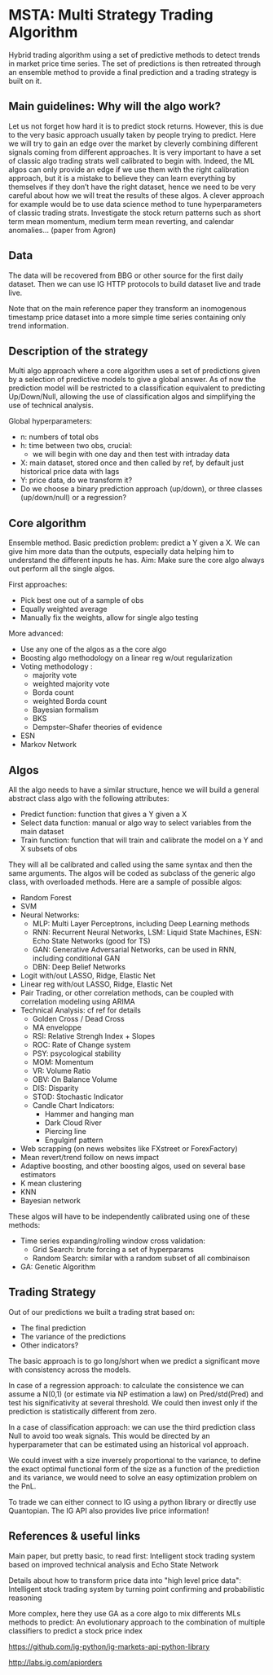 # MSTA: Multi Strategy Trading Algorithm


Hybrid trading algorithm using a set of predictive methods to detect trends in market price time series. The set of predictions is then retreated through an ensemble method to provide a final prediction and a trading strategy is built on it.

## Main guidelines: Why will the algo work?

Let us not forget how hard it is to predict stock returns. However, this is due to the very basic approach usually taken by people trying to predict. Here we will try to gain an edge over the market by cleverly combining different signals coming from different approaches. It is very important to have a set of classic algo trading strats well calibrated to begin with. Indeed, the ML algos can only provide an edge if we use them with the right calibration approach, but it is a mistake to believe they can learn everything by themselves if they don’t have the right dataset, hence we need to be very careful about how we will treat the results of these algos. A clever approach for example would be to use data science method to tune hyperparameters of classic trading strats. 
Investigate the stock return patterns such as short term mean momentum, medium term mean reverting, and calendar anomalies… (paper from Agron)

## Data

The data will be recovered from BBG or other source for the first daily dataset. Then we can use IG HTTP protocols to build dataset live and trade live.

Note that on the main reference paper they transform an inomogenous timestamp price dataset into a more simple time series containing only trend information.

## Description of the strategy

Multi algo approach where a core algorithm uses a set of predictions given by a selection of predictive models to give a global answer. As of now the prediction model will be restricted to a classification equivalent to predicting Up/Down/Null, allowing the use of classification algos and simplifying the use of technical analysis.

Global hyperparameters:
*	n: numbers of total obs
*	h: time between two obs, crucial:
    * we will begin with one day and then test with intraday data
*	X: main dataset, stored once and then called by ref, by default just historical price data with lags
*	Y: price data, do we transform it?
*	Do we choose a binary prediction approach (up/down), or three classes (up/down/null) or a regression?

## Core algorithm

Ensemble method.
Basic prediction problem: predict a Y given a X.
We can give him more data than the outputs, especially data helping him to understand the different inputs he has.
Aim: Make sure the core algo always out perform all the single algos.

First approaches:
*	Pick best one out of a sample of obs
*	Equally weighted average
*	Manually fix the weights, allow for single algo testing

More advanced:
* Use any one of the algos as a the core algo
* Boosting algo methodology on a linear reg w/out regularization
* Voting methodology :
    * majority vote 
    * weighted majority vote
    * Borda count 
    * weighted Borda count
    * Bayesian formalism
    * BKS
    * Dempster–Shafer theories of evidence
* ESN
* Markov Network

## Algos

All the algo needs to have a similar structure, hence we will build a general abstract class algo with the following attributes:
*	Predict function: function that gives a Y given a X
*	Select data function: manual or algo way to select variables from the main dataset
*	Train function: function that will train and calibrate the model on a Y and X subsets of obs

They will all be calibrated and called using the same syntax and then the same arguments.
The algos will be coded as subclass of the generic algo class, with overloaded methods. Here are a sample of possible algos:
*	Random Forest
*	SVM
*	Neural Networks:
    *	MLP: Multi Layer Perceptrons, including Deep Learning methods
    *	RNN: Recurrent Neural Networks, LSM: Liquid State Machines, ESN: Echo State Networks (good for TS)
    *	GAN: Generative Adversarial Networks, can be used in RNN, including conditional GAN
    *	DBN: Deep Belief Networks
*	Logit with/out LASSO, Ridge, Elastic Net
*	Linear reg with/out LASSO, Ridge, Elastic Net
*	Pair Trading, or other correlation methods, can be coupled with correlation modeling using ARIMA
*	Technical Analysis: cf ref for details
    * Golden Cross / Dead Cross
    * MA enveloppe
    * RSI: Relative Strengh Index + Slopes
    * ROC: Rate of Change system
    * PSY: psycological stability
    * MOM: Momentum
    * VR: Volume Ratio
    * OBV: On Balance Volume
    * DIS: Disparity
    * STOD: Stochastic Indicator
    * Candle Chart Indicators:
        * Hammer and hanging man
        * Dark Cloud River
        * Piercing line
        * Engulginf pattern
*	Web scrapping (on news websites like FXstreet or ForexFactory)
*	Mean revert/trend follow on news impact
*	Adaptive boosting, and other boosting algos, used on several base estimators
*	K mean clustering
*	KNN
*	Bayesian network

These algos will have to be independently calibrated using one of these methods:
* Time series expanding/rolling window cross validation:
    * Grid Search: brute forcing a set of hyperparams
    * Random Search: similar with a random subset of all combinaison
* GA: Genetic Algorithm

## Trading Strategy

Out of our predictions we built a trading strat based on:
* The final prediction
* The variance of the predictions
* Other indicators?

The basic approach is to go long/short when we predict a significant move with consistency across the models.

In case of a regression approach: to calculate the consistence we can assume a N(0,1) (or estimate via NP estimation a law) on Pred/std(Pred) and test his significativity at several threshold. We could then invest only if the prediction is statistically different from zero.

In a case of classification approach: we can use the third prediction class Null to avoid too weak signals. This would be directed by an hyperparameter that can be estimated using an historical vol approach.

We could invest with a size inversely proportional to the variance, to define the exact optimal functional form of the size as a function of the prediction and its variance, we would need to solve an easy optimization problem on the PnL.

To trade we can either connect to IG using a python library or directly use Quantopian. The IG API also provides live price information!

## References & useful links

Main paper, but pretty basic, to read first:
Intelligent stock trading system based on improved technical analysis and Echo State Network

Details about how to transform price data into "high level price data":
Intelligent stock trading system by turning point confirming and probabilistic reasoning

More complex, here they use GA as a core algo to mix differents MLs methods to predict:
An evolutionary approach to the combination of multiple classifiers to predict a stock price index

https://github.com/ig-python/ig-markets-api-python-library

http://labs.ig.com/apiorders

